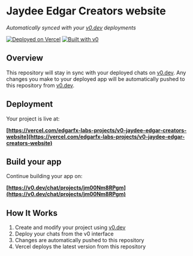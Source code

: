 # Jaydee Edgar Creators website

*Automatically synced with your [v0.dev](https://v0.dev) deployments*

[![Deployed on Vercel](https://img.shields.io/badge/Deployed%20on-Vercel-black?style=for-the-badge&logo=vercel)](https://vercel.com/edgarfx-labs-projects/v0-jaydee-edgar-creators-website)
[![Built with v0](https://img.shields.io/badge/Built%20with-v0.dev-black?style=for-the-badge)](https://v0.dev/chat/projects/jm00Nm8RPgm)

## Overview

This repository will stay in sync with your deployed chats on [v0.dev](https://v0.dev).
Any changes you make to your deployed app will be automatically pushed to this repository from [v0.dev](https://v0.dev).

## Deployment

Your project is live at:

**[https://vercel.com/edgarfx-labs-projects/v0-jaydee-edgar-creators-website](https://vercel.com/edgarfx-labs-projects/v0-jaydee-edgar-creators-website)**

## Build your app

Continue building your app on:

**[https://v0.dev/chat/projects/jm00Nm8RPgm](https://v0.dev/chat/projects/jm00Nm8RPgm)**

## How It Works

1. Create and modify your project using [v0.dev](https://v0.dev)
2. Deploy your chats from the v0 interface
3. Changes are automatically pushed to this repository
4. Vercel deploys the latest version from this repository